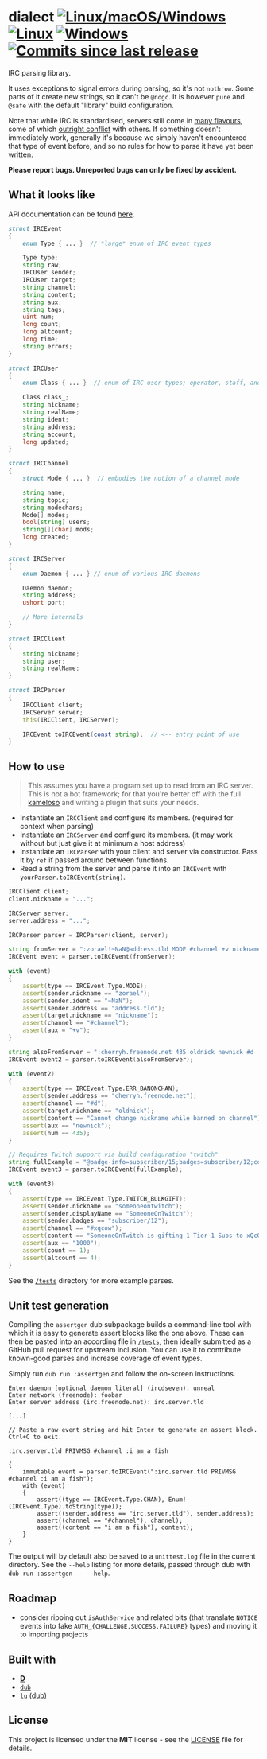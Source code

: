 # dialect [![Linux/macOS/Windows](https://img.shields.io/github/workflow/status/zorael/dialect/D?logo=github&style=flat&maxAge=3600)](https://github.com/zorael/dialect/actions?query=workflow%3AD) [![Linux](https://img.shields.io/circleci/project/github/zorael/dialect/master.svg?logo=circleci&style=flat&maxAge=3600)](https://circleci.com/gh/zorael/dialect) [![Windows](https://img.shields.io/appveyor/ci/zorael/dialect/master.svg?logo=appveyor&style=flat&maxAge=3600)](https://ci.appveyor.com/project/zorael/dialect) [![Commits since last release](https://img.shields.io/github/commits-since/zorael/dialect/v1.2.2.svg?logo=github&style=flat&maxAge=3600)](https://github.com/zorael/dialect/compare/v1.2.2...master)

IRC parsing library.

It uses exceptions to signal errors during parsing, so it's not `nothrow`. Some parts of it create new strings, so it can't be `@nogc`. It is however `pure` and `@safe` with the default "library" build configuration.

Note that while IRC is standardised, servers still come in [many flavours](https://upload.wikimedia.org/wikipedia/commons/thumb/d/d5/IRCd_software_implementations3.svg/1533px-IRCd_software_implementations3.svg.png), some of which [outright conflict](http://defs.ircdocs.horse/defs/numerics.html) with others. If something doesn't immediately work, generally it's because we simply haven't encountered that type of event before, and so no rules for how to parse it have yet been written.

**Please report bugs. Unreported bugs can only be fixed by accident.**

## What it looks like

API documentation can be found [here](http://dialect.dpldocs.info).

```d
struct IRCEvent
{
    enum Type { ... }  // *large* enum of IRC event types

    Type type;
    string raw;
    IRCUser sender;
    IRCUser target;
    string channel;
    string content;
    string aux;
    string tags;
    uint num;
    long count;
    long altcount;
    long time;
    string errors;
}

struct IRCUser
{
    enum Class { ... }  // enum of IRC user types; operator, staff, and similar

    Class class_;
    string nickname;
    string realName;
    string ident;
    string address;
    string account;
    long updated;
}

struct IRCChannel
{
    struct Mode { ... }  // embodies the notion of a channel mode

    string name;
    string topic;
    string modechars;
    Mode[] modes;
    bool[string] users;
    string[][char] mods;
    long created;
}

struct IRCServer
{
    enum Daemon { ... } // enum of various IRC daemons

    Daemon daemon;
    string address;
    ushort port;

    // More internals
}

struct IRCClient
{
    string nickname;
    string user;
    string realName;
}

struct IRCParser
{
    IRCClient client;
    IRCServer server;
    this(IRCClient, IRCServer);

    IRCEvent toIRCEvent(const string);  // <-- entry point of use
}
```

## How to use

> This assumes you have a program set up to read from an IRC server. This is not a bot framework; for that you're better off with the full [kameloso](https://github.com/zorael/kameloso) and writing a plugin that suits your needs.

* Instantiate an `IRCClient` and configure its members. (required for context when parsing)
* Instantiate an `IRCServer` and configure its members. (it may work without but just give it at minimum a host address)
* Instantiate an `IRCParser` with your client and server via constructor. Pass it by `ref` if passed around between functions.
* Read a string from the server and parse it into an `IRCEvent` with `yourParser.toIRCEvent(string)`.

```d
IRCClient client;
client.nickname = "...";

IRCServer server;
server.address = "...";

IRCParser parser = IRCParser(client, server);

string fromServer = ":zorael!~NaN@address.tld MODE #channel +v nickname";
IRCEvent event = parser.toIRCEvent(fromServer);

with (event)
{
    assert(type == IRCEvent.Type.MODE);
    assert(sender.nickname == "zorael");
    assert(sender.ident == "~NaN");
    assert(sender.address == "address.tld");
    assert(target.nickname == "nickname");
    assert(channel == "#channel");
    assert(aux = "+v");
}

string alsoFromServer = ":cherryh.freenode.net 435 oldnick newnick #d :Cannot change nickname while banned on channel";
IRCEvent event2 = parser.toIRCEvent(alsoFromServer);

with (event2)
{
    assert(type == IRCEvent.Type.ERR_BANONCHAN);
    assert(sender.address == "cherryh.freenode.net");
    assert(channel == "#d");
    assert(target.nickname == "oldnick");
    assert(content == "Cannot change nickname while banned on channel");
    assert(aux == "newnick");
    assert(num == 435);
}

// Requires Twitch support via build configuration "twitch"
string fullExample = "@badge-info=subscriber/15;badges=subscriber/12;color=;display-name=SomeoneOnTwitch;emotes=;flags=;id=d6729804-2bf3-495d-80ce-a2fe8ed00a26;login=someoneontwitch;mod=0;msg-id=submysterygift;msg-param-mass-gift-count=1;msg-param-origin-id=49\\s9d\\s3e\\s68\\sca\\s26\\se9\\s2a\\s6e\\s44\\sd4\\s60\\s9b\\s3d\\saa\\sb9\\s4c\\sad\\s43\\s5c;msg-param-sender-count=4;msg-param-sub-plan=1000;room-id=71092938;subscriber=1;system-msg=someoneOnTwitch\\sis\\sgifting\\s1\\sTier\\s1\\sSubs\\sto\\sxQcOW's\\scommunity!\\sThey've\\sgifted\\sa\\stotal\\sof\\s4\\sin\\sthe\\schannel!;tmi-sent-ts=1569013433362;user-id=224578549;user-type= :tmi.twitch.tv USERNOTICE #xqcow"
IRCEvent event3 = parser.toIRCEvent(fullExample);

with (event3)
{
    assert(type == IRCEvent.Type.TWITCH_BULKGIFT);
    assert(sender.nickname == "someoneontwitch");
    assert(sender.displayName == "SomeoneOnTwitch");
    assert(sender.badges == "subscriber/12");
    assert(channel == "#xqcow");
    assert(content == "SomeoneOnTwitch is gifting 1 Tier 1 Subs to xQcOW's community! They've gifted a total of 4 in the channel!");
    assert(aux == "1000");
    assert(count == 1);
    assert(altcount == 4);
}
```

See the [`/tests`](/tests) directory for more example parses.

## Unit test generation

Compiling the `assertgen` dub subpackage builds a command-line tool with which it is easy to generate assert blocks like the one above. These can then be pasted into an according file in [`/tests`](/tests), then ideally submitted as a GitHub pull request for upstream inclusion. You can use it to contribute known-good parses and increase coverage of event types.

Simply run `dub run :assertgen` and follow the on-screen instructions.

```
Enter daemon [optional daemon literal] (ircdseven): unreal
Enter network (freenode): foobar
Enter server address (irc.freenode.net): irc.server.tld

[...]

// Paste a raw event string and hit Enter to generate an assert block. Ctrl+C to exit.

:irc.server.tld PRIVMSG #channel :i am a fish

{
    immutable event = parser.toIRCEvent(":irc.server.tld PRIVMSG #channel :i am a fish");
    with (event)
    {
        assert((type == IRCEvent.Type.CHAN), Enum!(IRCEvent.Type).toString(type));
        assert((sender.address == "irc.server.tld"), sender.address);
        assert((channel == "#channel"), channel);
        assert((content == "i am a fish"), content);
    }
}
```

The output will by default also be saved to a `unittest.log` file in the current directory. See the `--help` listing for more details, passed through dub with `dub run :assertgen -- --help`.

## Roadmap

* consider ripping out `isAuthService` and related bits (that translate `NOTICE` events into fake `AUTH_{CHALLENGE,SUCCESS,FAILURE}` types) and moving it to importing projects

## Built with

* [**D**](https://dlang.org)
* [`dub`](https://code.dlang.org)
* [`lu`](https://github.com/zorael/lu) ([dub](http://code.dlang.org/packages/lu))

## License

This project is licensed under the **MIT** license - see the [LICENSE](LICENSE) file for details.
